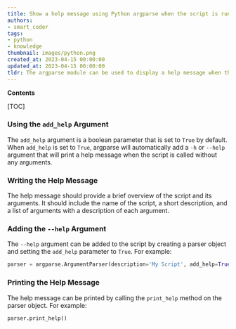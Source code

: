 ```yaml
---
title: Show a help message using Python argparse when the script is run without any arguments
authors:
- smart_coder
tags:
- python
- knowledge
thumbnail: images/python.png
created_at: 2023-04-15 00:00:00
updated_at: 2023-04-15 00:00:00
tldr: The argparse module can be used to display a help message when the script is called without any arguments by using the add\_argument method with the action=`help` argument.
---
```


**Contents**

[TOC]

### Using the `add_help` Argument

The `add_help` argument is a boolean parameter that is set to `True` by default. When `add_help` is set to `True`, argparse will automatically add a `-h` or `--help` argument that will print a help message when the script is called without any arguments.

### Writing the Help Message

The help message should provide a brief overview of the script and its arguments. It should include the name of the script, a short description, and a list of arguments with a description of each argument.

### Adding the `--help` Argument

The `--help` argument can be added to the script by creating a parser object and setting the `add_help` parameter to `True`. For example:

```python
parser = argparse.ArgumentParser(description='My Script', add_help=True)
```

### Printing the Help Message

The help message can be printed by calling the `print_help` method on the parser object. For example:

```python
parser.print_help()
```
